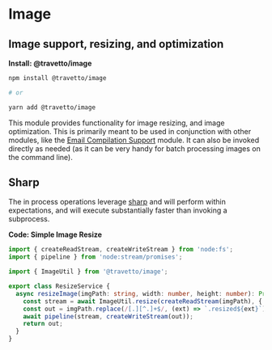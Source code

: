 <!-- This file was generated by @travetto/doc and should not be modified directly -->
<!-- Please modify https://github.com/travetto/travetto/tree/main/module/image/DOC.tsx and execute "npx trv doc" to rebuild -->
# Image

## Image support, resizing, and optimization

**Install: @travetto/image**
```bash
npm install @travetto/image

# or

yarn add @travetto/image
```

This module provides functionality for image resizing, and image optimization. This is primarily meant to be used in conjunction with other modules, like the [Email Compilation Support](https://github.com/travetto/travetto/tree/main/module/email-compiler#readme "Email compiling module") module. It can also be invoked directly as needed (as it can be very handy for batch processing images on the command line). 

## Sharp
The in process operations leverage [sharp](https://sharp.pixelplumbing.com/) and will perform within expectations, and will execute substantially faster than invoking a subprocess.

**Code: Simple Image Resize**
```typescript
import { createReadStream, createWriteStream } from 'node:fs';
import { pipeline } from 'node:stream/promises';

import { ImageUtil } from '@travetto/image';

export class ResizeService {
  async resizeImage(imgPath: string, width: number, height: number): Promise<string> {
    const stream = await ImageUtil.resize(createReadStream(imgPath), { w: width, h: height });
    const out = imgPath.replace(/[.][^.]+$/, (ext) => `.resized${ext}`);
    await pipeline(stream, createWriteStream(out));
    return out;
  }
}
```
